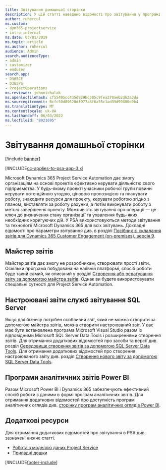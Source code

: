 ```yaml
---
title: Звітування домашньої сторінки
description: У цій статті наведено відомості про звітування у програмі Dynamics 365 Project Service Automation.
author: ruhercul
ms.custom:
- dyn365-projectservice
- intro-internal
ms.date: 03/01/2019
ms.topic: article
ms.author: ruhercul
audience: Admin
search.audienceType:
- admin
- customizer
- enduser
search.app:
- D365CE
- D365PS
- ProjectOperations
ms.reviewer: johnmichalak
ms.openlocfilehash: cf55495cc435d929bd305c9fea270aeb2d62a3da
ms.sourcegitcommit: 6cfc50d89528df977a8f6a55c1ad39d99800d9b4
ms.translationtype: MT
ms.contentlocale: uk-UA
ms.lasthandoff: 06/03/2022
ms.locfileid: "8921695"
---
```

# <a name="reporting-home-page"></a>Звітування домашньої сторінки

[!include [banner](../includes/psa-now-project-operations.md)]

[!INCLUDE[cc-applies-to-psa-app-3.x](../includes/cc-applies-to-psa-app-3x.md)]

Microsoft Dynamics 365 Project Service Automation дає змогу організаціям на основі проектів ефективно керувати діяльністю свого підприємства. У будь-якому проекті учасники робочої групи повинні керувати потенційною угодою, ціновою пропозицією та планувати роботу, знаходити ресурси для проекту, керувати роботою згідно з планом, виставляти за роботу рахунки, а потім виконувати роботу з метою завершення проекту. Можливість звітування про операції — це ключ до визначення стану організації та ухвалення будь-яких необхідних коригуючих дій. У PSA використовуються методи звітування та технології Microsoft Dynamics 365 для всіх звітувань. Докладні відомості про параметри звітування див. в розділі [Посібник зі складання звітів для Dynamics 365 Customer Engagement (on-premises), версія 9](/dynamics365/customerengagement/on-premises/analytics/reporting-analytics-with-dynamics-365).

## <a name="report-wizard"></a>Майстер звітів

Майстер звітів дає змогу не розробникам, створювати прості звіти. Оскільки програма побудована на наявній платформі, спосіб роботи буде такий самий, як описаний у розділі [Створення або редагування звіту за допомогою майстра звітів](/dynamics365/customerengagement/on-premises/basics/create-edit-copy-report-wizard). Однак ви будете використовувати спеціальні сутності для Project Service Automation.

## <a name="custom-sql-server-reporting-services-reports"></a>Настроювані звіти служб звітування SQL Server

Якщо для бізнесу потрібен особливий звіт, який не можна створити за допомогою майстра звітів, можна створити настроюваний звіт. У вас має бути встановлена програма Microsoft Visual Studio разом із відповідними Microsoft SQL Server Data Tools і розширеннями створення звітів. Для отримання додаткових відомостей про засоби та версії див. розділ [Середовище створення звітів за допомогою SQL Server Data Tools](/dynamics365/customerengagement/on-premises/analytics/report-writing-environment-using-sql-server-data-tools). Для отримання додаткових відомостей про створення настроюваного звіту див. розділ [Створення нового звіту за допомогою SQL Server Data Tools](/dynamics365/customerengagement/on-premises/analytics/create-a-new-report-using-sql-server-data-tools).

## <a name="power-bi-insights-apps"></a>Програми аналітичних звітів Power BI

Разом Microsoft Power BI і Dynamics 365 забезпечують ефективний спосіб роботи з даними в формі програм аналітичних звітів. Для отримання додаткових відомостей про доступність програм аналітичних оглядів див. [сторінку програм аналітичних оглядів Power BI](https://powerbi.microsoft.com/power-bi-insights-apps/).


## <a name="additional-resources"></a>Додаткові ресурси
Для отримання додаткових відомостей про звітування в PSA див. зазначені нижче статті.

- [Робота з моделлю даних Project Service](reports-working-project-service-data-model.md)
- [Приладні дошки](reports-dashboards.md)



[!INCLUDE[footer-include](../includes/footer-banner.md)]
